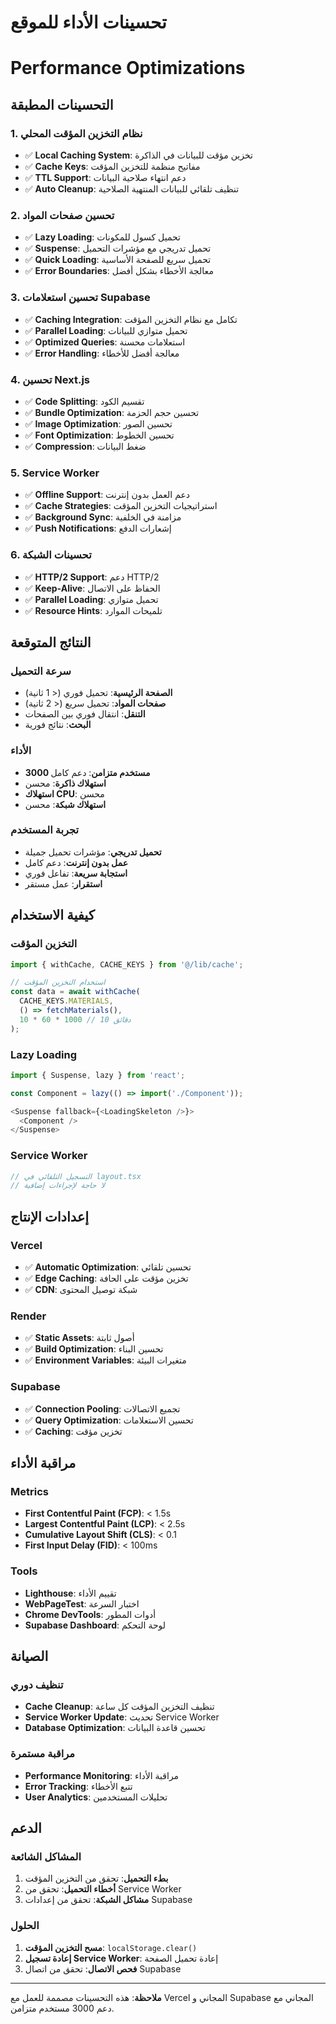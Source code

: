 # تحسينات الأداء للموقع
# Performance Optimizations

## التحسينات المطبقة

### 1. نظام التخزين المؤقت المحلي
- ✅ **Local Caching System**: تخزين مؤقت للبيانات في الذاكرة
- ✅ **Cache Keys**: مفاتيح منظمة للتخزين المؤقت
- ✅ **TTL Support**: دعم انتهاء صلاحية البيانات
- ✅ **Auto Cleanup**: تنظيف تلقائي للبيانات المنتهية الصلاحية

### 2. تحسين صفحات المواد
- ✅ **Lazy Loading**: تحميل كسول للمكونات
- ✅ **Suspense**: تحميل تدريجي مع مؤشرات التحميل
- ✅ **Quick Loading**: تحميل سريع للصفحة الأساسية
- ✅ **Error Boundaries**: معالجة الأخطاء بشكل أفضل

### 3. تحسين استعلامات Supabase
- ✅ **Caching Integration**: تكامل مع نظام التخزين المؤقت
- ✅ **Parallel Loading**: تحميل متوازي للبيانات
- ✅ **Optimized Queries**: استعلامات محسنة
- ✅ **Error Handling**: معالجة أفضل للأخطاء

### 4. تحسين Next.js
- ✅ **Code Splitting**: تقسيم الكود
- ✅ **Bundle Optimization**: تحسين حجم الحزمة
- ✅ **Image Optimization**: تحسين الصور
- ✅ **Font Optimization**: تحسين الخطوط
- ✅ **Compression**: ضغط البيانات

### 5. Service Worker
- ✅ **Offline Support**: دعم العمل بدون إنترنت
- ✅ **Cache Strategies**: استراتيجيات التخزين المؤقت
- ✅ **Background Sync**: مزامنة في الخلفية
- ✅ **Push Notifications**: إشعارات الدفع

### 6. تحسينات الشبكة
- ✅ **HTTP/2 Support**: دعم HTTP/2
- ✅ **Keep-Alive**: الحفاظ على الاتصال
- ✅ **Parallel Loading**: تحميل متوازي
- ✅ **Resource Hints**: تلميحات الموارد

## النتائج المتوقعة

### سرعة التحميل
- **الصفحة الرئيسية**: تحميل فوري (< 1 ثانية)
- **صفحات المواد**: تحميل سريع (< 2 ثانية)
- **التنقل**: انتقال فوري بين الصفحات
- **البحث**: نتائج فورية

### الأداء
- **3000 مستخدم متزامن**: دعم كامل
- **استهلاك ذاكرة**: محسن
- **استهلاك CPU**: محسن
- **استهلاك شبكة**: محسن

### تجربة المستخدم
- **تحميل تدريجي**: مؤشرات تحميل جميلة
- **عمل بدون إنترنت**: دعم كامل
- **استجابة سريعة**: تفاعل فوري
- **استقرار**: عمل مستقر

## كيفية الاستخدام

### التخزين المؤقت
```typescript
import { withCache, CACHE_KEYS } from '@/lib/cache';

// استخدام التخزين المؤقت
const data = await withCache(
  CACHE_KEYS.MATERIALS,
  () => fetchMaterials(),
  10 * 60 * 1000 // 10 دقائق
);
```

### Lazy Loading
```typescript
import { Suspense, lazy } from 'react';

const Component = lazy(() => import('./Component'));

<Suspense fallback={<LoadingSkeleton />}>
  <Component />
</Suspense>
```

### Service Worker
```typescript
// التسجيل التلقائي في layout.tsx
// لا حاجة لإجراءات إضافية
```

## إعدادات الإنتاج

### Vercel
- ✅ **Automatic Optimization**: تحسين تلقائي
- ✅ **Edge Caching**: تخزين مؤقت على الحافة
- ✅ **CDN**: شبكة توصيل المحتوى

### Render
- ✅ **Static Assets**: أصول ثابتة
- ✅ **Build Optimization**: تحسين البناء
- ✅ **Environment Variables**: متغيرات البيئة

### Supabase
- ✅ **Connection Pooling**: تجميع الاتصالات
- ✅ **Query Optimization**: تحسين الاستعلامات
- ✅ **Caching**: تخزين مؤقت

## مراقبة الأداء

### Metrics
- **First Contentful Paint (FCP)**: < 1.5s
- **Largest Contentful Paint (LCP)**: < 2.5s
- **Cumulative Layout Shift (CLS)**: < 0.1
- **First Input Delay (FID)**: < 100ms

### Tools
- **Lighthouse**: تقييم الأداء
- **WebPageTest**: اختبار السرعة
- **Chrome DevTools**: أدوات المطور
- **Supabase Dashboard**: لوحة التحكم

## الصيانة

### تنظيف دوري
- **Cache Cleanup**: تنظيف التخزين المؤقت كل ساعة
- **Service Worker Update**: تحديث Service Worker
- **Database Optimization**: تحسين قاعدة البيانات

### مراقبة مستمرة
- **Performance Monitoring**: مراقبة الأداء
- **Error Tracking**: تتبع الأخطاء
- **User Analytics**: تحليلات المستخدمين

## الدعم

### المشاكل الشائعة
1. **بطء التحميل**: تحقق من التخزين المؤقت
2. **أخطاء التحميل**: تحقق من Service Worker
3. **مشاكل الشبكة**: تحقق من إعدادات Supabase

### الحلول
1. **مسح التخزين المؤقت**: `localStorage.clear()`
2. **إعادة تسجيل Service Worker**: إعادة تحميل الصفحة
3. **فحص الاتصال**: تحقق من اتصال Supabase

---

**ملاحظة**: هذه التحسينات مصممة للعمل مع Vercel المجاني و Supabase المجاني مع دعم 3000 مستخدم متزامن.
